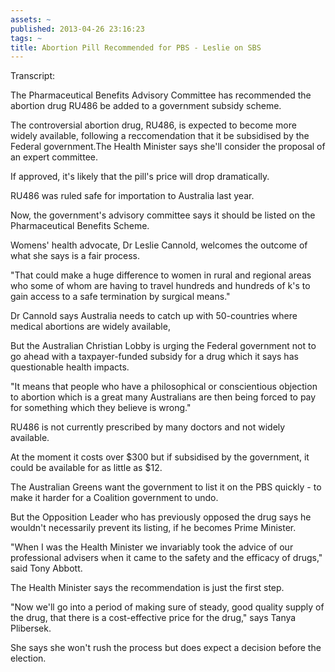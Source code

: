 ```yaml
---
assets: ~
published: 2013-04-26 23:16:23
tags: ~
title: Abortion Pill Recommended for PBS - Leslie on SBS
---
```

Transcript:

The Pharmaceutical Benefits Advisory Committee has recommended the abortion drug RU486 be added to a government subsidy scheme.

The controversial abortion drug, RU486, is expected to become more widely available, following a reccomendation that it be subsidised by the Federal government.The Health Minister says she'll consider the proposal of an expert committee.

If approved, it's likely that the pill's price will drop dramatically.

RU486 was ruled safe for importation to Australia last year.

Now, the government's advisory committee says it should be listed on the Pharmaceutical Benefits Scheme.

Womens' health advocate, Dr Leslie Cannold, welcomes the outcome of what she says is a fair process.

"That could make a huge difference to women in rural and regional areas who some of whom are having to travel hundreds and hundreds of k's to gain access to a safe termination by surgical means."

Dr Cannold says Australia needs to catch up with 50-countries where medical abortions are widely available,

But the Australian Christian Lobby is urging the Federal government not to go ahead with a taxpayer-funded subsidy for a drug which it says has questionable health impacts.

"It means that people who have a philosophical or conscientious objection to abortion which is a great many Australians are then being forced to pay for something which they believe is wrong."

RU486 is not currently prescribed by many doctors and not widely available.

At the moment it costs over $300 but if subsidised by the government, it could be available for as little as $12.

The Australian Greens want the government to list it on the PBS quickly - to make it harder for a Coalition government to undo.

But the Opposition Leader who has previously opposed the drug says he wouldn't necessarily prevent its listing, if he becomes Prime Minister.

"When I was the Health Minister we invariably took the advice of our professional advisers when it came to the safety and the efficacy of drugs," said Tony Abbott.

The Health Minister says the recommendation is just the first step.

"Now we'll go into a period of making sure of steady, good quality supply of the drug, that there is a cost-effective price for the drug," says Tanya Plibersek.

She says she won't rush the process but does expect a decision before the election.